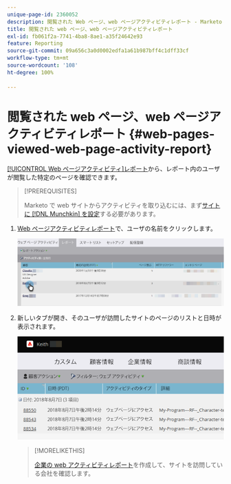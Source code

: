 ```yaml
---
unique-page-id: 2360052
description: 閲覧された Web ページ、web ページアクティビティレポート - Marketo ドキュメント - 製品ドキュメント
title: 閲覧された web ページ、web ページアクティビティレポート
exl-id: fb061f2a-7741-4ba8-8ae1-a35f24642e93
feature: Reporting
source-git-commit: 09a656c3a0d0002edfa1a61b987bff4c1dff33cf
workflow-type: tm+mt
source-wordcount: '108'
ht-degree: 100%

---
```


# 閲覧された web ページ、web ページアクティビティレポート {#web-pages-viewed-web-page-activity-report}

[[!UICONTROL Web ページアクティビティ]レポート](/help/marketo/product-docs/reporting/basic-reporting/report-types/web-page-activity-report.md)から、レポート内のユーザが閲覧した特定のページを確認できます。

>[!PREREQUISITES]
>
>Marketo で web サイトからアクティビティを取り込むには、まず[サイトに  [!DNL Munchkin]  を設定](/help/marketo/product-docs/administration/additional-integrations/add-munchkin-tracking-code-to-your-website.md)する必要があります。

1. [Web ページアクティビティレポート](/help/marketo/product-docs/reporting/basic-reporting/report-types/web-page-activity-report.md)で、ユーザの名前をクリックします。

   ![](assets/web-pages-viewed-web-page-activity-report-1.png)

1. 新しいタブが開き、そのユーザが訪問したサイトのページのリストと日時が表示されます。

   ![](assets/web-pages-viewed-web-page-activity-report-2.png)

   >[!MORELIKETHIS]
   >
   >[企業の web アクティビティレポート](/help/marketo/product-docs/reporting/basic-reporting/report-types/company-web-activity-report.md)を作成して、サイトを訪問している会社を確認します。
